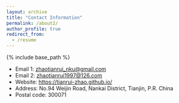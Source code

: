 ```yaml
---
layout: archive
title: "Contact Information"
permalink: /about2/
author_profile: true
redirect_from:
  - /resume
---
```


{% include base_path %}


* Email 1: zhaotianrui_nku@gmail.com
* Email 2: zhaotianrui1997@126.com
* Website: https://tianrui-zhao.github.io/
* Address: No.94 Weijin Road, Nankai District, Tianjin, P.R. China
* Postal code: 300071
